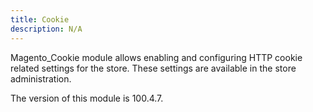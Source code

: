 ```yaml
---
title: Cookie
description: N/A
---
```


Magento_Cookie module allows enabling and configuring HTTP cookie related settings for the store. These settings are available in the store administration.

<InlineAlert slots="text" />
The version of this module is 100.4.7.
